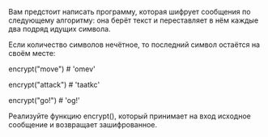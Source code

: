 Вам предстоит написать программу, которая шифрует сообщения по следующему алгоритму: она берёт текст и переставляет в нём каждые два подряд идущих символа.


Если количество символов нечётное, то последний символ остаётся на своём месте:

encrypt("move") # 'omev'

encrypt("attack") # 'taatkc'

encrypt("go!") # 'og!'


Реализуйте функцию encrypt(), который принимает на вход исходное сообщение и возвращает зашифрованное.
